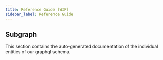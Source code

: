 ```yaml
---
title: Reference Guide [WIP]
sidebar_label: Reference Guide
---
```


## Subgraph

This section contains the auto-generated documentation of the individual entities of our graphql schema.
